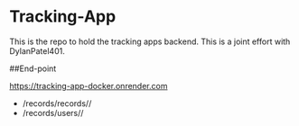 # Tracking-App
This is the repo to hold the tracking apps backend. This is a joint effort with DylanPatel401.


##End-point

https://tracking-app-docker.onrender.com

- /records/records/<username>/<passwordhash>
- /records/users/<username>/<passwordhash>
